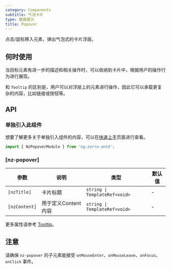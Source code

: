 ```yaml
---
category: Components
subtitle: 气泡卡片
type: 数据展示
title: Popover
---
```


点击/鼠标移入元素，弹出气泡式的卡片浮层。

## 何时使用

当目标元素有进一步的描述和相关操作时，可以收纳到卡片中，根据用户的操作行为进行展现。

和 `Tooltip` 的区别是，用户可以对浮层上的元素进行操作，因此它可以承载更复杂的内容，比如链接或按钮等。

## API

### 单独引入此组件

想要了解更多关于单独引入组件的内容，可以在[快速上手](/docs/getting-started/zh#单独引入某个组件)页面进行查看。

```ts
import { NzPopoverModule } from 'ng-zorro-antd';
```

### [nz-popover]

| 参数 | 说明 | 类型 | 默认值 |
| --- | --- | --- | --- |
| `[nzTitle]` | 卡片标题 | `string \| TemplateRef<void>` | - |
| `[nzContent]` | 用于定义Content内容 | `string \| TemplateRef<void>` | - |

更多属性请参考 [Tooltip](/components/tooltip/zh#api)。

## 注意

请确保 `nz-popover` 的子元素能接受 `onMouseEnter`、`onMouseLeave`、`onFocus`、`onClick` 事件。
